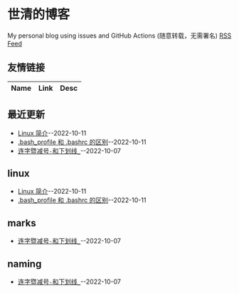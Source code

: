 # 世清的博客
My personal blog using issues and GitHub Actions (随意转载，无需署名)
[RSS Feed](https://raw.githubusercontent.com/yeshiqing/Blog/master/feed.xml)
## 友情链接
| Name | Link | Desc | 
 | ---- | ---- | ---- |
## 最近更新
- [Linux 简介](https://github.com/yeshiqing/Blog/issues/3)--2022-10-11
- [.bash_profile 和 .bashrc 的区别](https://github.com/yeshiqing/Blog/issues/2)--2022-10-11
- [连字暨减号`-`和下划线`_`](https://github.com/yeshiqing/Blog/issues/1)--2022-10-07
## linux
- [Linux 简介](https://github.com/yeshiqing/Blog/issues/3)--2022-10-11
- [.bash_profile 和 .bashrc 的区别](https://github.com/yeshiqing/Blog/issues/2)--2022-10-11
## marks
- [连字暨减号`-`和下划线`_`](https://github.com/yeshiqing/Blog/issues/1)--2022-10-07
## naming
- [连字暨减号`-`和下划线`_`](https://github.com/yeshiqing/Blog/issues/1)--2022-10-07

